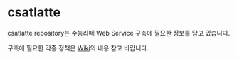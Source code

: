 # csatlatte
csatlatte repository는 수능라떼 Web Service 구축에 필요한 정보를 담고 있습니다.

구축에 필요한 각종 정책은 [Wiki](https://github.com/darkelfand/csatlatte/wiki)의 내용 참고 바랍니다.
